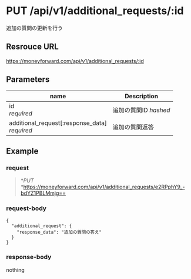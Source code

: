 # PUT /api/v1/additional_requests/:id
追加の質問の更新を行う

## Resrouce URL
https://moneyforward.com/api/v1/additional_requests/:id

## Parameters
name | Description 
-----------|------------------------
id <br> *required* | 追加の質問ID *hashed*
additional_request[:response_data] <br> *required* | 追加の質問返答

## Example

### request

> **PUT* *https://moneyforward.com/api/v1/additional_requests/e2RPphY9_-bdYZ1PBLMmjg==

### request-body

    {
      "additional_request": {
        "response_data": "追加の質問の答え"
      }
    }

### response-body

nothing
